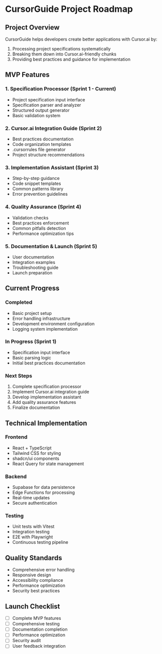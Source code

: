 # CursorGuide Project Roadmap

## Project Overview
CursorGuide helps developers create better applications with Cursor.ai by:
1. Processing project specifications systematically
2. Breaking them down into Cursor.ai-friendly chunks
3. Providing best practices and guidance for implementation

## MVP Features

### 1. Specification Processor (Sprint 1 - Current)
- Project specification input interface
- Specification parser and analyzer
- Structured output generator
- Basic validation system

### 2. Cursor.ai Integration Guide (Sprint 2)
- Best practices documentation
- Code organization templates
- .cursorrules file generator
- Project structure recommendations

### 3. Implementation Assistant (Sprint 3)
- Step-by-step guidance
- Code snippet templates
- Common patterns library
- Error prevention guidelines

### 4. Quality Assurance (Sprint 4)
- Validation checks
- Best practices enforcement
- Common pitfalls detection
- Performance optimization tips

### 5. Documentation & Launch (Sprint 5)
- User documentation
- Integration examples
- Troubleshooting guide
- Launch preparation

## Current Progress

### Completed
- Basic project setup
- Error handling infrastructure
- Development environment configuration
- Logging system implementation

### In Progress (Sprint 1)
- Specification input interface
- Basic parsing logic
- Initial best practices documentation

### Next Steps
1. Complete specification processor
2. Implement Cursor.ai integration guide
3. Develop implementation assistant
4. Add quality assurance features
5. Finalize documentation

## Technical Implementation

### Frontend
- React + TypeScript
- Tailwind CSS for styling
- shadcn/ui components
- React Query for state management

### Backend
- Supabase for data persistence
- Edge Functions for processing
- Real-time updates
- Secure authentication

### Testing
- Unit tests with Vitest
- Integration testing
- E2E with Playwright
- Continuous testing pipeline

## Quality Standards
- Comprehensive error handling
- Responsive design
- Accessibility compliance
- Performance optimization
- Security best practices

## Launch Checklist
- [ ] Complete MVP features
- [ ] Comprehensive testing
- [ ] Documentation completion
- [ ] Performance optimization
- [ ] Security audit
- [ ] User feedback integration